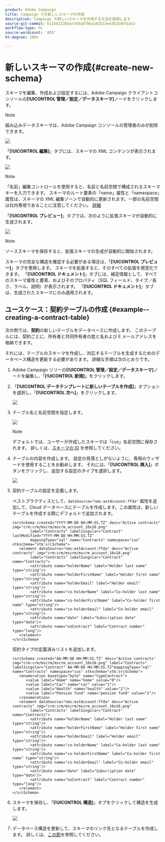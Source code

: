 ```yaml
---
product: Adobe Campaign
title: Campaign での新しいスキーマの作成
description: Campaign で新しいスキーマを作成する方法を説明します
source-git-commit: b11b42220dae7d0a878ba102523ee2825d6fb2e2
workflow-type: ht
source-wordcount: '433'
ht-degree: 100%

---
```


# 新しいスキーマの作成{#create-new-schema}

スキーマを編集、作成および設定するには、Adobe Campaign クライアントコンソールの&#x200B;**[!UICONTROL 管理／設定／データスキーマ]**&#x200B;ノードをクリックします。

>[!NOTE]
>
>組み込みデータスキーマは、Adobe Campaign コンソールの管理者のみが削除できます。

![](assets/schema_navtree.png)

「**[!UICONTROL 編集]**」タブには、スキーマの XML コンテンツが表示されます。

![](assets/schema_edition.png)

>[!NOTE]
>
>「名前」編集コントロールを使用すると、名前と名前空間で構成されるスキーマキーを入力できます。 スキーマのルート要素の「name」属性と「namespace」属性は、スキーマの XML 編集ゾーンで自動的に更新されます。一部の名前空間は社内専用であることに注意してください。 [詳細](schemas.md#reserved-namespaces)

「**[!UICONTROL プレビュー]**」タブでは、次のように拡張スキーマが自動的に生成されます。

![](assets/schema_edition2.png)

>[!NOTE]
>
>ソーススキーマを保存すると、拡張スキーマの生成が自動的に開始されます。

スキーマの完全な構造を確認する必要がある場合は、「**[!UICONTROL プレビュー]**」タブを使用します。 スキーマを拡張すると、そのすべての拡張を視覚化できます。 「**[!UICONTROL ドキュメント]**」タブには、補足情報として、すべてのスキーマ属性と要素、およびそのプロパティ（SQL フィールド、タイプ／長さ、ラベル、説明）が表示されます。 「**[!UICONTROL ドキュメント]**」タブは、生成されたスキーマにのみ適用されます。

## ユースケース：契約テーブルの作成 {#example--creating-a-contract-table}

次の例では、**契約**&#x200B;の新しいテーブルをデータベースに作成します。 このテーブルには、契約ごとに、所有者と共同所有者の姓と名および E メールアドレスを格納できます。

それには、テーブルのスキーマを作成し、対応するテーブルを生成するためのデータベース構造を更新する必要があります。 詳細な手順は次のとおりです。

1. Adobe Campaign ツリーの&#x200B;**[!UICONTROL 管理／設定／データスキーマ]**&#x200B;ノードを編集し、「**[!UICONTROL 新規]**」をクリックします。
1. 「**[!UICONTROL データテンプレートに新しいテーブルを作成]**」オプションを選択し、「**[!UICONTROL 次へ]**」をクリックします。

   ![](assets/create_new_schema.png)

1. テーブル名と名前空間を指定します。

   ![](assets/create_new_param.png)

   >[!NOTE]
   >
   >デフォルトでは、ユーザーが作成したスキーマは「cus」名前空間に保存されます。 詳しくは、[スキーマの ID](extend-schema.md#identification-of-a-schema) を参照してください。

1. テーブルの内容を作成します。 設定の見落としがないように、専用のウィザードを使用することをお勧めします。 それには、「**[!UICONTROL 挿入]**」ボタンをクリックし、追加する設定のタイプを選択します。

   ![](assets/create_new_content.png)

1. 契約テーブルの設定を定義します。

   ベストプラクティスとして、`dataSource="nms:extAccount:ffda"` 属性を追加して、Cloud データベースにテーブルを作成します。この属性は、新しいテーブルを作成する際にデフォルトで追加されます。

   ```
   <srcSchema created="YYYY-MM-DD HH:MM:SS.TZ" desc="Active contracts" img="crm:crm/mscrm/mscrm_account_16x16.png"
           label="Contracts" labelSingular="Contract" lastModified="YYYY-MM-DD HH:MM:SS.TZ"
           mappingType="sql" name="Contracts" namespace="cus" xtkschema="xtk:srcSchema">
      <element dataSource="nms:extAccount:ffda" desc="Active contracts" img="crm:crm/mscrm/mscrm_account_16x16.png"
           label="Contracts" labelSingular="Contract" name="Contracts">
           <attribute name="holderName" label="Holder last name" type="string"/>
           <attribute name="holderFirstName" label="Holder first name" type="string"/>
           <attribute name="holderEmail" label="Holder email" type="string"/>
           <attribute name="co-holderName" label="Co-holder last name" type="string"/>           
           <attribute name="co-holderFirstName" label="Co-holder first name" type="string"/>           
           <attribute name="co-holderEmail" label="Co-holder email" type="string"/>    
           <attribute name="date" label="Subscription date" type="date"/>     
           <attribute name="noContract" label="Contract number" type="long"/> 
      </element>
   </srcSchema>
   ```

   契約タイプの定義済みリストを追加します。

   ```
   <srcSchema created="AA-MM-DD HH:MM:SS.TZ" desc="Active contracts" img="crm:crm/mscrm/mscrm_account_16x16.png" label="Contracts" labelSingular="Contract" AA-MM-DD HH:MM:SS.TZ"mappingType="sql" name="Contracts" namespace="cus" xtkschema="xtk:srcSchema">
      <enumeration basetype="byte" name="typeContract">
         <value label="Home" name="home" value="0"/>
         <value label="Car" name="car" value="1"/>
         <value label="Health" name="health" value="2"/>
         <value label="Pension fund" name="pension fund" value="2"/>
      </enumeration>
      <element dataSource="nms:extAccount:ffda" desc="Active contracts" img="crm:crm/mscrm/mscrm_account_16x16.png"
           label="Contracts" labelSingular="Contract" name="Contracts">
           <attribute name="holderName" label="Holder last name" type="string"/>
           <attribute name="holderFirstName" label="Holder first name" type="string"/>
           <attribute name="holderEmail" label="Holder email" type="string"/>
           <attribute name="co-holderName" label="Co-holder last name" type="string"/>           
           <attribute name="co-holderFirstName" label="Co-holder first name" type="string"/>           
           <attribute name="co-holderEmail" label="Co-holder email" type="string"/>    
           <attribute name="date" label="Subscription date" type="date"/>     
           <attribute name="noContract" label="Contract number" type="long"/> 
      </element>
   </srcSchema>
   ```

1. スキーマを保存し、「**[!UICONTROL 構造]**」タブをクリックして構造を生成します。

   ![](assets/configuration_structure.png)

1. データベース構造を更新して、スキーマのリンク先となるテーブルを作成します。 詳しくは、[この節](update-database-structure.md)を参照してください。

